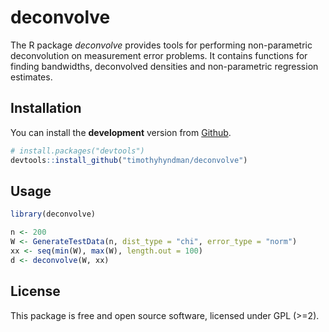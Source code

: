 
<!-- README.md is generated from README.Rmd. Please edit that file -->
deconvolve
==========

The R package *deconvolve* provides tools for performing non-parametric deconvolution on measurement error problems. It contains functions for finding bandwidths, deconvolved densities and non-parametric regression estimates.

Installation
------------

You can install the **development** version from [Github](https://github.com/timothyhyndman/deconvolve).

``` r
# install.packages("devtools")
devtools::install_github("timothyhyndman/deconvolve")
```

Usage
-----

``` r
library(deconvolve)

n <- 200
W <- GenerateTestData(n, dist_type = "chi", error_type = "norm")
xx <- seq(min(W), max(W), length.out = 100)
d <- deconvolve(W, xx)
```

License
-------

This package is free and open source software, licensed under GPL (&gt;=2).
